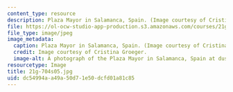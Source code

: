 ```yaml
---
content_type: resource
description: Plaza Mayor in Salamanca, Spain. (Image courtesy of Cristina Groeger.)
file: https://ol-ocw-studio-app-production.s3.amazonaws.com/courses/21g-704-spanish-iv-spring-2005/dc54994aa49a50d71e50dcfd01a81c85_21g-704s05.jpg
file_type: image/jpeg
image_metadata:
  caption: Plaza Mayor in Salamanca, Spain. (Image courtesy of Cristina Groeger.)
  credit: Image courtesy of Cristina Groeger.
  image-alt: A photograph of the Plaza Mayor in Salamanca, Spain at dusk.
resourcetype: Image
title: 21g-704s05.jpg
uid: dc54994a-a49a-50d7-1e50-dcfd01a81c85
---
```

